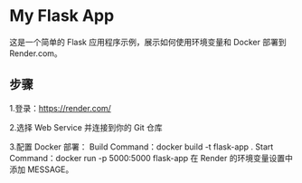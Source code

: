 # My Flask App

这是一个简单的 Flask 应用程序示例，展示如何使用环境变量和 Docker 部署到 Render.com。

## 步骤
1.登录：https://render.com/

2.选择 Web Service 并连接到你的 Git 仓库

3.配置 Docker 部署：
Build Command：docker build -t flask-app .
Start Command：docker run -p 5000:5000 flask-app
在 Render 的环境变量设置中添加 MESSAGE。
